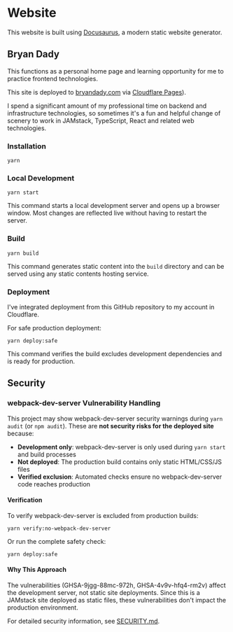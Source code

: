 # Website

This website is built using [Docusaurus](https://docusaurus.io/), a modern static website generator.

## Bryan Dady

This functions as a personal home page and learning opportunity for me to practice frontend technologies.

This site is deployed to [bryandady.com](https://bryandady.com) via [Cloudflare Pages](https://pages.cloudflare.com)).

I spend a significant amount of my professional time on backend and infrastructure technologies, so sometimes it's a fun
and helpful change of scenery to work in JAMstack, TypeScript, React and related web technologies.

### Installation

```shell
yarn
```

### Local Development

```shell
yarn start
```

This command starts a local development server and opens up a browser window. Most changes are reflected live without having to restart the server.

### Build

```shell
yarn build
```

This command generates static content into the `build` directory and can be served using any static contents hosting service.

### Deployment

I've integrated deployment from this GitHub repository to my account in Cloudflare.

For safe production deployment:

```shell
yarn deploy:safe
```

This command verifies the build excludes development dependencies and is ready for production.

## Security

### webpack-dev-server Vulnerability Handling

This project may show webpack-dev-server security warnings during `yarn audit` (or `npm audit`). These are **not security risks for the deployed site** because:

- **Development only**: webpack-dev-server is only used during `yarn start` and build processes
- **Not deployed**: The production build contains only static HTML/CSS/JS files
- **Verified exclusion**: Automated checks ensure no webpack-dev-server code reaches production

#### Verification

To verify webpack-dev-server is excluded from production builds:

```shell
yarn verify:no-webpack-dev-server
```

Or run the complete safety check:

```shell
yarn deploy:safe
```

#### Why This Approach

The vulnerabilities (GHSA-9jgg-88mc-972h, GHSA-4v9v-hfq4-rm2v) affect the development server, not static site deployments. Since this is a JAMstack site deployed as static files, these vulnerabilities don't impact the production environment.

For detailed security information, see [SECURITY.md](SECURITY.md).
